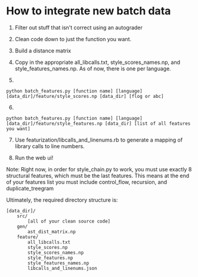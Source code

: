 # How to integrate new batch data

1. Filter out stuff that isn't correct using an autograder

2. Clean code down to just the function you want.

3. Build a distance matrix

4. Copy in the appropriate all_libcalls.txt, style_scores_names.np, and style_features_names.np. As of now, there is one per language.

5. 

    python batch_features.py [function name] [language] [data_dir]/feature/style_scores.np [data_dir] [flog or abc]

6. 

    python batch_features.py [function name] [language] [data_dir]/feature/style_features.np [data_dir] [list of all features you want]

7. Use featurization/libcalls_and_linenums.rb to generate a mapping of library calls to line numbers. 

7. Run the web ui!

Note: Right now, in order for style_chain.py to work, you must use exactly 8 structural features, which must be the last features. This means at the end of your features list you must include control_flow, recursion, and duplicate_treegram

Ultimately, the required directory structure is:

    [data_dir]/
        src/
            [all of your clean source code]
        gen/
            ast_dist_matrix.np
        feature/
            all_libcalls.txt
            style_scores.np
            style_scores_names.np
            style_features.np
            style_features_names.np
            libcalls_and_linenums.json